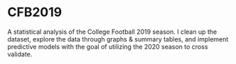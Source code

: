 # CFB2019
A statistical analysis of the College Football 2019 season. I clean up the dataset, explore the data through graphs &amp; summary tables, and implement predictive models with the goal of utilizing the 2020 season to cross validate.
